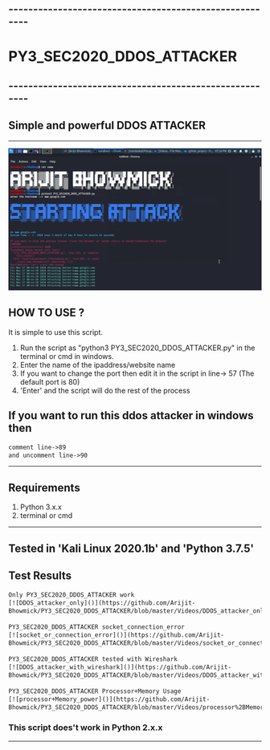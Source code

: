 ## -------------------------------------------------------
# PY3_SEC2020_DDOS_ATTACKER
## -------------------------------------------------------
## Simple and powerful DDOS ATTACKER
----------------------------------------------------------
![PY3_SEC2020_DDOS_ATTACKER](https://github.com/Arijit-Bhowmick/PY3_SEC2020_DDOS_ATTACKER/blob/master/Pictures/PY3_SEC2020_DDOS_ATTACKER.png)

## HOW TO USE ?
It is simple to use this script.
1. Run the script as
  "python3 PY3_SEC2020_DDOS_ATTACKER.py" in the terminal or cmd in windows.
2. Enter the name of the ipaddress/website name
3. If you want to change the port then edit it in the script in line-> 57
    (The default port is 80)
4. 'Enter' and the script will do the rest of the process

## If you want to run this ddos attacker in windows then 
	comment line->89
	and uncomment line->90
---------------------------------------------------------------
## Requirements
1. Python 3.x.x
2. terminal or cmd
----------------------------------------------------------
## Tested in 'Kali Linux 2020.1b' and 'Python 3.7.5'
## Test Results
	Only PY3_SEC2020_DDOS_ATTACKER work
	[![DDOS_attacker_only]()](https://github.com/Arijit-Bhowmick/PY3_SEC2020_DDOS_ATTACKER/blob/master/Videos/DDOS_attacker_only.mp4)
	
	PY3_SEC2020_DDOS_ATTACKER socket_connection_error
	[![socket_or_connection_error]()](https://github.com/Arijit-Bhowmick/PY3_SEC2020_DDOS_ATTACKER/blob/master/Videos/socket_or_connection_error.mp4)
	
	PY3_SEC2020_DDOS_ATTACKER tested with Wireshark
	[![DDOS_attacker_with_wireshark]()](https://github.com/Arijit-Bhowmick/PY3_SEC2020_DDOS_ATTACKER/blob/master/Videos/DDOS_attacker_with_wireshark.mp4)
	
	PY3_SEC2020_DDOS_ATTACKER Processor+Memory Usage
	[![processor+Memory_power]()](https://github.com/Arijit-Bhowmick/PY3_SEC2020_DDOS_ATTACKER/blob/master/Videos/processor%2BMemory_power.mp4)
	
	
### This script does't work in Python 2.x.x
---------------------------------------------------------
